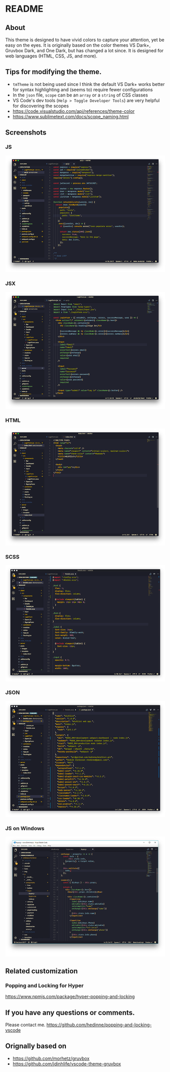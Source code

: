 # README

## About

This theme is designed to have vivid colors to capture your attention, yet be
easy on the eyes. It is originally based on the color themes VS Dark+, Gruvbox
Dark, and One Dark, but has changed a lot since. It is designed for web
languages (HTML, CSS, JS, and more).

## Tips for modifying the theme.

- `tmTheme` is not being used since I think the default VS Dark+ works better
  for syntax highlighting and (seems to) require fewer configurations
- In the `json` file, `scope` can be an `array` or a `string` of CSS classes
- VS Code's dev tools (`Help > Toggle Developer Tools`) are very helpful for
  discovering the scopes
- https://code.visualstudio.com/api/references/theme-color
- https://www.sublimetext.com/docs/scope_naming.html

## Screenshots

### JS

![js](images/js.png)

### JSX

![jsx](images/jsx.png)

### HTML

![html](images/html.png)

### SCSS

![scss](images/scss.png)

### JSON

![json](images/json.png)

### JS on Windows

![windows](images/windows.png)

## Related customization

### Popping and Locking for Hyper

https://www.npmjs.com/package/hyper-popping-and-locking

## If you have any questions or comments.

Please contact me. https://github.com/hedinne/popping-and-locking-vscode

## Orignally based on

- https://github.com/morhetz/gruvbox
- https://github.com/jdinhlife/vscode-theme-gruvbox
